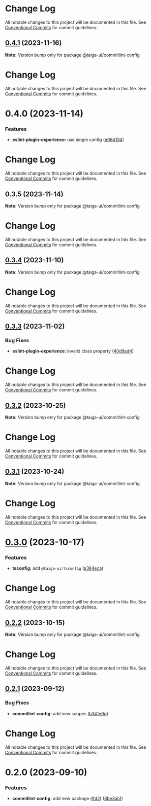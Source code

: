 # Change Log

All notable changes to this project will be documented in this file. See
[Conventional Commits](https://conventionalcommits.org) for commit guidelines.

## [0.4.1](https://github.com/taiga-family/linters/compare/@taiga-ui/commitlint-config@0.4.0...@taiga-ui/commitlint-config@0.4.1) (2023-11-16)

**Note:** Version bump only for package @taiga-ui/commitlint-config

# Change Log

All notable changes to this project will be documented in this file. See
[Conventional Commits](https://conventionalcommits.org) for commit guidelines.

# 0.4.0 (2023-11-14)

### Features

- **eslint-plugin-experience:** use single config
  ([e06d134](https://github.com/taiga-family/linters/commit/e06d134e3ae2e4d88dcdfbedb488a8e19336d953))

# Change Log

All notable changes to this project will be documented in this file. See
[Conventional Commits](https://conventionalcommits.org) for commit guidelines.

## 0.3.5 (2023-11-14)

**Note:** Version bump only for package @taiga-ui/commitlint-config

# Change Log

All notable changes to this project will be documented in this file. See
[Conventional Commits](https://conventionalcommits.org) for commit guidelines.

## [0.3.4](https://github.com/taiga-family/linters/compare/@taiga-ui/commitlint-config@0.3.3...@taiga-ui/commitlint-config@0.3.4) (2023-11-10)

**Note:** Version bump only for package @taiga-ui/commitlint-config

# Change Log

All notable changes to this project will be documented in this file. See
[Conventional Commits](https://conventionalcommits.org) for commit guidelines.

## [0.3.3](https://github.com/taiga-family/linters/compare/@taiga-ui/commitlint-config@0.3.2...@taiga-ui/commitlint-config@0.3.3) (2023-11-02)

### Bug Fixes

- **eslint-plugin-experience:** invalid class property
  ([40d9ad4](https://github.com/taiga-family/linters/commit/40d9ad4bf4dbd1e160130c87d7cffa77e0951b32))

# Change Log

All notable changes to this project will be documented in this file. See
[Conventional Commits](https://conventionalcommits.org) for commit guidelines.

## [0.3.2](https://github.com/taiga-family/linters/compare/@taiga-ui/commitlint-config@0.3.1...@taiga-ui/commitlint-config@0.3.2) (2023-10-25)

**Note:** Version bump only for package @taiga-ui/commitlint-config

# Change Log

All notable changes to this project will be documented in this file. See
[Conventional Commits](https://conventionalcommits.org) for commit guidelines.

## [0.3.1](https://github.com/taiga-family/linters/compare/@taiga-ui/commitlint-config@0.3.0...@taiga-ui/commitlint-config@0.3.1) (2023-10-24)

**Note:** Version bump only for package @taiga-ui/commitlint-config

# Change Log

All notable changes to this project will be documented in this file. See
[Conventional Commits](https://conventionalcommits.org) for commit guidelines.

# [0.3.0](https://github.com/taiga-family/linters/compare/@taiga-ui/commitlint-config@0.2.2...@taiga-ui/commitlint-config@0.3.0) (2023-10-17)

### Features

- **tsconfig:** add `@taiga-ui/tsconfig`
  ([a384eca](https://github.com/taiga-family/linters/commit/a384ecac1e036a66d5a7e95f9bb6790f34a592d9))

# Change Log

All notable changes to this project will be documented in this file. See
[Conventional Commits](https://conventionalcommits.org) for commit guidelines.

## [0.2.2](https://github.com/taiga-family/linters/compare/@taiga-ui/commitlint-config@0.2.1...@taiga-ui/commitlint-config@0.2.2) (2023-10-15)

**Note:** Version bump only for package @taiga-ui/commitlint-config

# Change Log

All notable changes to this project will be documented in this file. See
[Conventional Commits](https://conventionalcommits.org) for commit guidelines.

## [0.2.1](https://github.com/taiga-family/linters/compare/@taiga-ui/commitlint-config@0.2.0...@taiga-ui/commitlint-config@0.2.1) (2023-09-12)

### Bug Fixes

- **commitlint-config:** add new scopes
  ([b341e9d](https://github.com/taiga-family/linters/commit/b341e9d7b02f2ed8515678d40bdb0e1c12d7ecf1))

# Change Log

All notable changes to this project will be documented in this file. See
[Conventional Commits](https://conventionalcommits.org) for commit guidelines.

# 0.2.0 (2023-09-10)

### Features

- **commitlint-config:** add new package ([#42](https://github.com/taiga-family/linters/issues/42))
  ([8be3abf](https://github.com/taiga-family/linters/commit/8be3abf6795282d252280cf6fb2a74acfd19e341))
